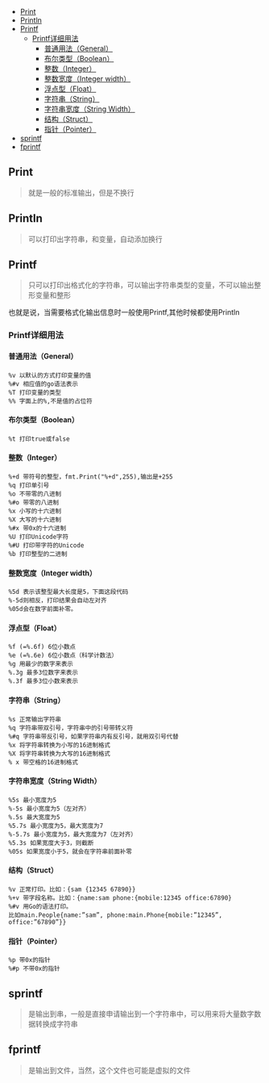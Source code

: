 <!-- TOC -->

- [Print](#print)
- [Println](#println)
- [Printf](#printf)
  - [Printf详细用法](#printf%E8%AF%A6%E7%BB%86%E7%94%A8%E6%B3%95)
    - [普通用法（General）](#%E6%99%AE%E9%80%9A%E7%94%A8%E6%B3%95general)
    - [布尔类型（Boolean）](#%E5%B8%83%E5%B0%94%E7%B1%BB%E5%9E%8Bboolean)
    - [整数（Integer）](#%E6%95%B4%E6%95%B0integer)
    - [整数宽度（Integer width）](#%E6%95%B4%E6%95%B0%E5%AE%BD%E5%BA%A6integer-width)
    - [浮点型（Float）](#%E6%B5%AE%E7%82%B9%E5%9E%8Bfloat)
    - [字符串（String）](#%E5%AD%97%E7%AC%A6%E4%B8%B2string)
    - [字符串宽度（String Width）](#%E5%AD%97%E7%AC%A6%E4%B8%B2%E5%AE%BD%E5%BA%A6string-width)
    - [结构（Struct）](#%E7%BB%93%E6%9E%84struct)
    - [指针（Pointer）](#%E6%8C%87%E9%92%88pointer)
- [sprintf](#sprintf)
- [fprintf](#fprintf)

<!-- /TOC -->

## Print
>就是一般的标准输出，但是不换行

## Println
>可以打印出字符串，和变量，自动添加换行

## Printf
>只可以打印出格式化的字符串，可以输出字符串类型的变量，不可以输出整形变量和整形

也就是说，当需要格式化输出信息时一般使用Printf,其他时候都使用Println
### Printf详细用法
#### 普通用法（General）
```
%v 以默认的方式打印变量的值
%#v 相应值的go语法表示
%T 打印变量的类型
%% 字面上的%,不是值的占位符
```
#### 布尔类型（Boolean）
```
%t 打印true或false
```
#### 整数（Integer）
```
%+d 带符号的整型，fmt.Print("%+d",255),输出是+255
%q 打印单引号
%o 不带零的八进制
%#o 带零的八进制
%x 小写的十六进制
%X 大写的十六进制
%#x 带0x的十六进制
%U 打印Unicode字符
%#U 打印带字符的Unicode
%b 打印整型的二进制
```
#### 整数宽度（Integer width）
```
%5d 表示该整型最大长度是5，下面这段代码
%-5d则相反，打印结果会自动左对齐
%05d会在数字前面补零。
```
#### 浮点型（Float）
```
%f (=%.6f) 6位小数点
%e (=%.6e) 6位小数点（科学计数法）
%g 用最少的数字来表示
%.3g 最多3位数字来表示
%.3f 最多3位小数来表示
```
#### 字符串（String）
```
%s 正常输出字符串
%q 字符串带双引号，字符串中的引号带转义符
%#q 字符串带反引号，如果字符串内有反引号，就用双引号代替
%x 将字符串转换为小写的16进制格式
%X 将字符串转换为大写的16进制格式
% x 带空格的16进制格式
```
#### 字符串宽度（String Width）
```
%5s 最小宽度为5
%-5s 最小宽度为5（左对齐）
%.5s 最大宽度为5
%5.7s 最小宽度为5，最大宽度为7
%-5.7s 最小宽度为5，最大宽度为7（左对齐）
%5.3s 如果宽度大于3，则截断
%05s 如果宽度小于5，就会在字符串前面补零
```
#### 结构（Struct）
```
%v 正常打印。比如：{sam {12345 67890}}
%+v 带字段名称。比如：{name:sam phone:{mobile:12345 office:67890}
%#v 用Go的语法打印。
比如main.People{name:”sam”, phone:main.Phone{mobile:”12345”, office:”67890”}}
```

#### 指针（Pointer）
```
%p 带0x的指针
%#p 不带0x的指针
```

## sprintf
>是输出到串，一般是直接申请输出到一个字符串中，可以用来将大量数字数据转换成字符串
## fprintf
>是输出到文件，当然，这个文件也可能是虚拟的文件

